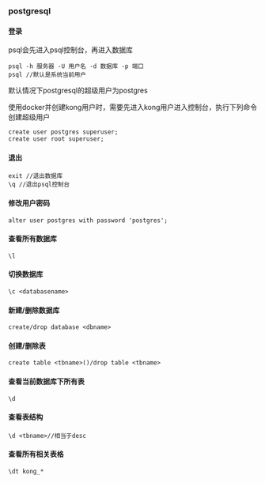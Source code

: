 ### postgresql

#### 登录

psql会先进入psql控制台，再进入数据库

```
psql -h 服务器 -U 用户名 -d 数据库 -p 端口
psql //默认是系统当前用户
```

默认情况下postgresql的超级用户为postgres

使用docker并创建kong用户时，需要先进入kong用户进入控制台，执行下列命令创建超级用户

```
create user postgres superuser;
create user root superuser;
```

#### 退出

```
exit //退出数据库
\q //退出psql控制台
```

#### 修改用户密码

```
alter user postgres with password 'postgres';
```

#### 查看所有数据库

```
\l
```
#### 切换数据库

```
\c <databasename> 
```

#### 新建/删除数据库

```
create/drop database <dbname>
```

#### 创建/删除表

```
create table <tbname>()/drop table <tbname>
```

#### 查看当前数据库下所有表

```
\d
```

#### 查看表结构
```
\d <tbname>//相当于desc
```

#### 查看所有相关表格

```
\dt kong_*
```

